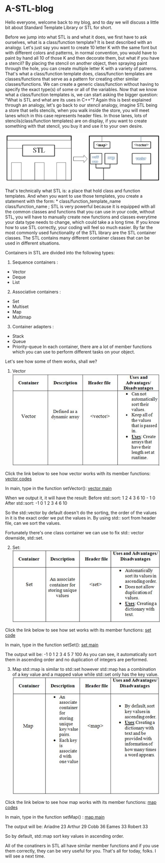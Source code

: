 # A-STL-blog

Hello everyone, welcome back to my blog, and to day we will discuss a little bit about Standard Template Library or STL for short.

Before we jump into what STL is and what it does, we first have to ask ourselves, what is a class/function template? It is best described with an analogy. Let's just say you want to create 10 letter K with the same font but with different colors and patterns, in normal convention, you would have to paint by hand all 10 of those K and then decorate them, but what if you have a stencil? By placing the stencil on another object, then spraying paint through the hole, you can create multiple letter K with a variety of patrerns.
That's what a class/function template does, class/function templates are classes/functions that serve as a pattern for creating other similar classes/functions. We can create a generic class/function without having to specify the exact type(s) of some or all of the variables.
Now that we know what a class/function templates is, we can start asking the bigger question: "What is STL and what are its uses in C++"?
Again this is best explained through an analogy, let's go back to our stencil analogy, imagine STL being a store that sells stencils, when you walk inside the store, you will meet lanes which in this case represents header files.
In those lanes, lots of stencils(class/function templates) are on display, if you want to create something with that stencil, you buy it and use it to your own desire.

![](images/STL%20illustration.JPG)

That's technically what STL is: a place that hold class and function templates. And when you want to use those templates, you create a statement with the form:
      *             class/function_template_name <type> class/function_name ;
STL is very powerful because it is equipped with all the common classes and functions that you can use in your code, without STL, you will have to manually create new functions and classes everytime your data type needs to change, which could take a a long time. If you know how to use STL correctly, your coding will feel so much easier.
By far the most commonly used functionality of the STL library are the STL container classes.
The STL contains many different container classes that can be used in different situations.

Containers in STL are divided into the following types:
1. Sequence containers :
* Vector
* Deque
* List
2. Associative containers :
* Set
* Multiset
* Map
* Multimap
3. Container adapters :
* Stack
* Queue
* Priority-queue
In each container, there are a lot of member functions which you can use to perform different tasks on your object.

Let's see how some of them works, shall we?
1. Vector
![](images/vectorTable.JPG)


Click the link below to see how vector works with its member functions:
[vector codes](https://github.com/KaTE-the-coder/A-STL-blog/blob/master/vector.cpp)

In main, type in the function setVector():
[vector main](https://github.com/KaTE-the-coder/A-STL-blog/blob/master/main.cpp)

When we output it, it will have the result:
Before std::sort:
1 2 4 3 6 10 - 1 0
After std::sort:
-1 0 1 2 3 4 6 10

So the std::vector by default doesn't do the sorting, the order of the values in it is the exact order we put the values in.
By using std:: sort from <algorithm> header file, can we sort the values.

Fortunately there's one class container we can use to fix std:: vector downside, std::set.

2. Set:
![](images/setTable.JPG)


Click the link below to see how set works with its member functions:
[set code](https://github.com/KaTE-the-coder/A-STL-blog/blob/master/set.cpp)

In main, type in the function setSet():
[set main](https://github.com/KaTE-the-coder/A-STL-blog/blob/master/main.cpp)


The output will be:
-1 0 1 2 3 4 5 7 100
As you can see, it automatically sort them in ascending order and no duplication of integers are performed.

3. Map
std::map is similar to std::set however std::map has a combination of a key value and a mapped value while std::set only has the key value.
![](images/mapTable.JPG)


Click the link below to see how map works with its member functions: 
[map codes](https://github.com/KaTE-the-coder/A-STL-blog/blob/master/map.cpp)

In main, type in the function setMap() :
[map main](https://github.com/KaTE-the-coder/A-STL-blog/blob/master/main.cpp)

The output will be:
Ariadne 23
Arthur 29
Cobb 36
Eames 33
Robert 33

So by default, std::map sort key values in ascending order.

All of the conatiners in STL all have similar member functions and if you use them correctly, they can be very useful for you.
That's all for today, folks. I will see a next time.
